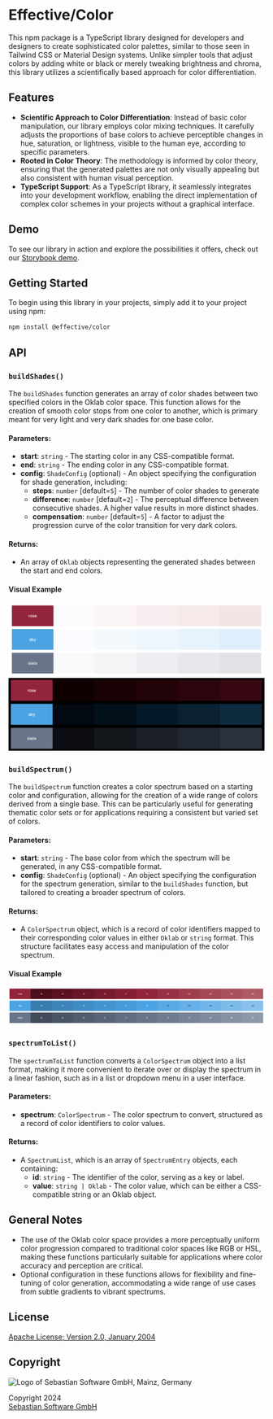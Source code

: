 # Effective/Color

This npm package is a TypeScript library designed for developers and designers to create sophisticated color palettes, similar to those seen in Tailwind CSS or Material Design systems. Unlike simpler tools that adjust colors by adding white or black or merely tweaking brightness and chroma, this library utilizes a scientifically based approach for color differentiation.

## Features

- **Scientific Approach to Color Differentiation**: Instead of basic color manipulation, our library employs color mixing techniques. It carefully adjusts the proportions of base colors to achieve perceptible changes in hue, saturation, or lightness, visible to the human eye, according to specific parameters.
- **Rooted in Color Theory**: The methodology is informed by color theory, ensuring that the generated palettes are not only visually appealing but also consistent with human visual perception.
- **TypeScript Support**: As a TypeScript library, it seamlessly integrates into your development workflow, enabling the direct implementation of complex color schemes in your projects without a graphical interface.

## Demo

To see our library in action and explore the possibilities it offers, check out our [Storybook demo](https://effective-color.vercel.app/).

## Getting Started

To begin using this library in your projects, simply add it to your project using npm:

```bash
npm install @effective/color
```

## API

### `buildShades()`

The `buildShades` function generates an array of color shades between two specified colors in the Oklab color space. This function allows for the creation of smooth color stops from one color to another, which is primary meant for very light and very dark shades for one base color.

#### Parameters:

- **start**: `string` - The starting color in any CSS-compatible format.
- **end**: `string` - The ending color in any CSS-compatible format.
- **config**: `ShadeConfig` (optional) - An object specifying the configuration for shade generation, including:
  - **steps**: `number` [default=`5`] - The number of color shades to generate
  - **difference**: `number` [default=`2`] - The perceptual difference between consecutive shades. A higher value results in more distinct shades.
  - **compensation**: `number` [default=`5`] - A factor to adjust the progression curve of the color transition for very dark colors.

#### Returns:

- An array of `Oklab` objects representing the generated shades between the start and end colors.

#### Visual Example

![Light Shades](docs/light-shades.png)
![Dark Shades](docs/dark-shades.png)

### `buildSpectrum()`

The `buildSpectrum` function creates a color spectrum based on a starting color and configuration, allowing for the creation of a wide range of colors derived from a single base. This can be particularly useful for generating thematic color sets or for applications requiring a consistent but varied set of colors.

#### Parameters:

- **start**: `string` - The base color from which the spectrum will be generated, in any CSS-compatible format.
- **config**: `ShadeConfig` (optional) - An object specifying the configuration for the spectrum generation, similar to the `buildShades` function, but tailored to creating a broader spectrum of colors.

#### Returns:

- A `ColorSpectrum` object, which is a record of color identifiers mapped to their corresponding color values in either `Oklab` or `string` format. This structure facilitates easy access and manipulation of the color spectrum.

#### Visual Example

![Light Shades](docs/spectrum.png)

### `spectrumToList()`

The `spectrumToList` function converts a `ColorSpectrum` object into a list format, making it more convenient to iterate over or display the spectrum in a linear fashion, such as in a list or dropdown menu in a user interface.

#### Parameters:

- **spectrum**: `ColorSpectrum` - The color spectrum to convert, structured as a record of color identifiers to color values.

#### Returns:

- A `SpectrumList`, which is an array of `SpectrumEntry` objects, each containing:
  - **id**: `string` - The identifier of the color, serving as a key or label.
  - **value**: `string | Oklab` - The color value, which can be either a CSS-compatible string or an Oklab object.

## General Notes

- The use of the Oklab color space provides a more perceptually uniform color progression compared to traditional color spaces like RGB or HSL, making these functions particularly suitable for applications where color accuracy and perception are critical.
- Optional configuration in these functions allows for flexibility and fine-tuning of color generation, accommodating a wide range of use cases from subtle gradients to vibrant spectrums.

## License

[Apache License; Version 2.0, January 2004](http://www.apache.org/licenses/LICENSE-2.0)

## Copyright

<img src="https://cdn.rawgit.com/sebastian-software/sebastian-software-brand/0d4ec9d6/sebastiansoftware-en.svg" alt="Logo of Sebastian Software GmbH, Mainz, Germany" width="460" height="160"/>

Copyright 2024<br/>[Sebastian Software GmbH](https://www.sebastian-software.de)
